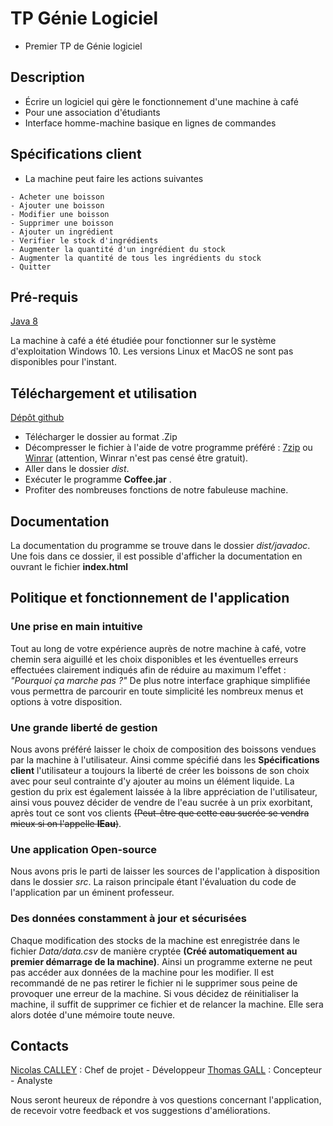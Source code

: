 # TP Génie Logiciel

- Premier TP de Génie logiciel

## Description

- Écrire un logiciel qui gère le fonctionnement d'une machine à café 
- Pour une association d'étudiants
- Interface homme-machine basique en lignes de commandes

## Spécifications client

- La machine peut faire les actions suivantes
```
- Acheter une boisson
- Ajouter une boisson
- Modifier une boisson
- Supprimer une boisson
- Ajouter un ingrédient
- Verifier le stock d'ingrédients
- Augmenter la quantité d'un ingrédient du stock
- Augmenter la quantité de tous les ingrédients du stock
- Quitter
```

## Pré-requis

[Java 8](https://java.com/fr/download/)

La machine à café a été étudiée pour fonctionner sur le système d'exploitation Windows 10.
Les versions Linux et MacOS ne sont pas disponibles pour l'instant.

## Téléchargement et utilisation

[Dépôt github](https://github.com/Ncalley/TPGenieLogiciel)
- Télécharger le dossier au format .Zip
- Décompresser le fichier à l'aide de votre programme préféré : [7zip](http://www.7-zip.org/download.html) ou [Winrar](https://www.win-rar.com/download.html?&L=0) (attention, Winrar n'est pas censé être gratuit).
- Aller dans le dossier *dist*.
- Exécuter le programme **Coffee.jar** .
- Profiter des nombreuses fonctions de notre fabuleuse machine.

## Documentation

La documentation du programme se trouve dans le dossier *dist/javadoc*.
Une fois dans ce dossier, il est possible d'afficher la documentation en ouvrant le fichier **index.html**

## Politique et fonctionnement de l'application

### Une prise en main intuitive

Tout au long de votre expérience auprès de notre machine à café, votre chemin sera aiguillé et les choix disponibles et les éventuelles erreurs effectuées clairement indiqués afin de réduire au maximum l'effet :
*"Pourquoi ça marche pas ?"*
De plus notre interface graphique simplifiée vous permettra de parcourir en toute simplicité les nombreux menus et options à votre disposition.

### Une grande liberté de gestion

Nous avons préféré laisser le choix de composition des boissons vendues par la machine à l'utilisateur. Ainsi comme spécifié dans les **Spécifications client** l'utilisateur a toujours la liberté de créer les boissons de son choix avec pour seul contrainte d'y ajouter au moins un élément liquide. La gestion du prix est également laissée à la libre appréciation de l'utilisateur, ainsi vous pouvez décider de vendre de l'eau sucrée à un prix exorbitant, après tout ce sont vos clients ~~(Peut-être que cette eau sucrée se vendra mieux si on l'appelle **IEau**)~~.

### Une application Open-source

Nous avons pris le parti de laisser les sources de l'application à disposition dans le dossier *src*. La raison principale étant l'évaluation du code de l'application par un éminent professeur.

### Des données constamment à jour et sécurisées

Chaque modification des stocks de la machine est enregistrée dans le fichier *Data/data.csv* de manière cryptée **(Créé automatiquement au premier démarrage de la machine)**. Ainsi un programme externe ne peut pas accéder aux données de la machine pour les modifier. Il est recommandé de ne pas retirer le fichier ni le supprimer sous peine de provoquer une erreur de la machine. Si vous décidez de réinitialiser la machine, il suffit de supprimer ce fichier et de relancer la machine. Elle sera alors dotée d'une mémoire toute neuve.

## Contacts

[Nicolas CALLEY](nicolas.calley@gmail.com) : Chef de projet - Développeur
[Thomas GALL](thomas.gall1@etu.univ-lorraine.fr) : Concepteur - Analyste

Nous seront heureux de répondre à vos questions concernant l'application, de recevoir votre feedback et vos suggestions d'améliorations.
